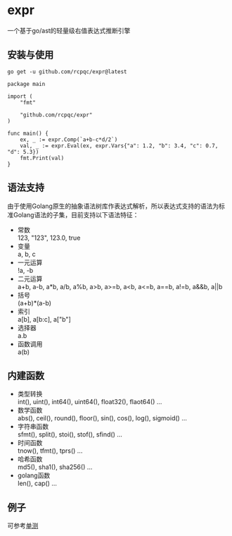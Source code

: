 # expr
一个基于go/ast的轻量级右值表达式推断引擎

## 安装与使用
```go get -u github.com/rcpqc/expr@latest```

```
package main

import (
	"fmt"

	"github.com/rcpqc/expr"
)

func main() {
	ex, _ := expr.Comp(`a+b-c*d/2`)
	val, _ := expr.Eval(ex, expr.Vars{"a": 1.2, "b": 3.4, "c": 0.7, "d": 5.3})
	fmt.Print(val)
}
```

## 语法支持
由于使用Golang原生的抽象语法树库作表达式解析，所以表达式支持的语法为标准Golang语法的子集，目前支持以下语法特征：

- 常数  
  123, "123", 123.0, true
- 变量  
  a, b, c
- 一元运算  
  !a, -b
- 二元运算  
  a+b, a-b, a*b, a/b, a%b, a>b, a>=b, a<b, a<=b, a==b, a!=b, a&&b, a||b
- 括号  
  (a+b)*(a-b)
- 索引  
  a[b], a[b:c], a["b"]
- 选择器  
  a.b
- 函数调用  
  a(b)

## 内建函数
- 类型转换  
  int(), uint(), int64(), uint64(), float32(), flaot64() ...
- 数学函数  
  abs(), ceil(), round(), floor(), sin(), cos(), log(), sigmoid() ...
- 字符串函数  
  sfmt(), split(), stoi(), stof(), sfind() ...
- 时间函数  
  tnow(), tfmt(), tprs() ...
- 哈希函数  
  md5(), sha1(), sha256() ...
- golang函数  
  len(), cap() ...

## 例子
可参考[单测](/test/expr_test.go)